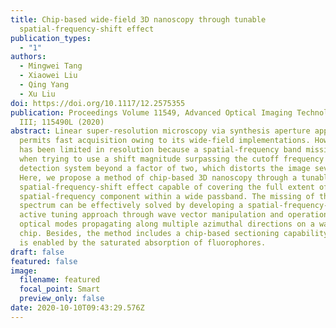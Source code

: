 ```yaml
---
title: Chip-based wide-field 3D nanoscopy through tunable
  spatial-frequency-shift effect
publication_types:
  - "1"
authors:
  - Mingwei Tang
  - Xiaowei Liu
  - Qing Yang
  - Xu Liu
doi: https://doi.org/10.1117/12.2575355
publication: Proceedings Volume 11549, Advanced Optical Imaging Technologies
  III; 115490L (2020)
abstract: Linear super-resolution microscopy via synthesis aperture approach
  permits fast acquisition owing to its wide-field implementations. However, it
  has been limited in resolution because a spatial-frequency band missing occurs
  when trying to use a shift magnitude surpassing the cutoff frequency of the
  detection system beyond a factor of two, which distorts the image severely.
  Here, we propose a method of chip-based 3D nanoscopy through a tunable
  spatial-frequency-shift effect capable of covering the full extent of the
  spatial-frequency component within a wide passband. The missing of the spatial
  spectrum can be effectively solved by developing a spatial-frequency-shift
  active tuning approach through wave vector manipulation and operation of
  optical modes propagating along multiple azimuthal directions on a waveguide
  chip. Besides, the method includes a chip-based sectioning capability, which
  is enabled by the saturated absorption of fluorophores.
draft: false
featured: false
image:
  filename: featured
  focal_point: Smart
  preview_only: false
date: 2020-10-10T09:43:29.576Z
---
```

